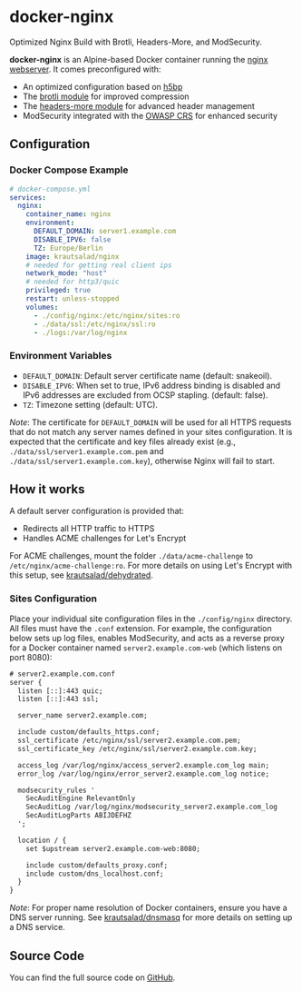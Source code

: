 # docker-nginx

Optimized Nginx Build with Brotli, Headers-More, and ModSecurity.

**docker-nginx** is an Alpine-based Docker container running the [nginx webserver](https://nginx.org/). It comes preconfigured with:

- An optimized configuration based on [h5bp](https://github.com/h5bp/server-configs-nginx)
- The [brotli module](https://docs.nginx.com/nginx/admin-guide/dynamic-modules/brotli) for improved compression
- The [headers-more module](https://docs.nginx.com/nginx/admin-guide/dynamic-modules/headers-more) for advanced header management
- ModSecurity integrated with the [OWASP CRS](https://owasp.org/www-project-modsecurity-core-rule-set/) for enhanced security

## Configuration

### Docker Compose Example

```yml
# docker-compose.yml
services:
  nginx:
    container_name: nginx
    environment:
      DEFAULT_DOMAIN: server1.example.com
      DISABLE_IPV6: false
      TZ: Europe/Berlin
    image: krautsalad/nginx
    # needed for getting real client ips
    network_mode: "host"
    # needed for http3/quic
    privileged: true
    restart: unless-stopped
    volumes:
      - ./config/nginx:/etc/nginx/sites:ro
      - ./data/ssl:/etc/nginx/ssl:ro
      - ./logs:/var/log/nginx
```

### Environment Variables

- `DEFAULT_DOMAIN`: Default server certificate name (default: snakeoil).
- `DISABLE_IPV6`: When set to true, IPv6 address binding is disabled and IPv6 addresses are excluded from OCSP stapling. (default: false).
- `TZ`: Timezone setting (default: UTC).

*Note*: The certificate for `DEFAULT_DOMAIN` will be used for all HTTPS requests that do not match any server names defined in your sites configuration. It is expected that the certificate and key files already exist (e.g., `./data/ssl/server1.example.com.pem` and `./data/ssl/server1.example.com.key`), otherwise Nginx will fail to start.

## How it works

A default server configuration is provided that:

- Redirects all HTTP traffic to HTTPS
- Handles ACME challenges for Let's Encrypt

For ACME challenges, mount the folder `./data/acme-challenge` to `/etc/nginx/acme-challenge:ro`. For more details on using Let's Encrypt with this setup, see [krautsalad/dehydrated](https://hub.docker.com/r/krautsalad/dehydrated).

### Sites Configuration

Place your individual site configuration files in the `./config/nginx` directory. All files must have the `.conf` extension. For example, the configuration below sets up log files, enables ModSecurity, and acts as a reverse proxy for a Docker container named `server2.example.com-web` (which listens on port 8080):

```txt
# server2.example.com.conf
server {
  listen [::]:443 quic;
  listen [::]:443 ssl;

  server_name server2.example.com;

  include custom/defaults_https.conf;
  ssl_certificate /etc/nginx/ssl/server2.example.com.pem;
  ssl_certificate_key /etc/nginx/ssl/server2.example.com.key;

  access_log /var/log/nginx/access_server2.example.com_log main;
  error_log /var/log/nginx/error_server2.example.com_log notice;

  modsecurity_rules '
    SecAuditEngine RelevantOnly
    SecAuditLog /var/log/nginx/modsecurity_server2.example.com_log
    SecAuditLogParts ABIJDEFHZ
  ';

  location / {
    set $upstream server2.example.com-web:8080;

    include custom/defaults_proxy.conf;
    include custom/dns_localhost.conf;
  }
}
```

*Note*: For proper name resolution of Docker containers, ensure you have a DNS server running. See [krautsalad/dnsmasq](https://hub.docker.com/r/krautsalad/dnsmasq) for more details on setting up a DNS service.

## Source Code

You can find the full source code on [GitHub](https://github.com/krautsalad/docker-nginx).
